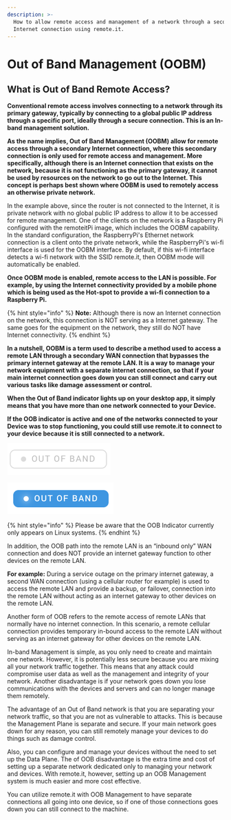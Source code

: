 ```yaml
---
description: >-
  How to allow remote access and management of a network through a secondary
  Internet connection using remote.it.
---
```


# Out of Band Management \(OOBM\)

## What is Out of Band Remote Access?

**Conventional remote access involves connecting to a network through its primary gateway, typically by connecting to a global public IP address through a specific port, ideally through a secure connection. This is an In-band management solution.**

**As the name implies, Out of Band Management \(OOBM\) allow for remote access through a secondary Internet connection, where this secondary connection is only used for remote access and management. More specifically, although there is an Internet connection that exists on the network, because it is not functioning as the primary gateway, it cannot be used by resources on the network to go out to the Internet.  This concept is perhaps best shown where OOBM is used to remotely access an otherwise private network.**

In the example above, since the router is not connected to the Internet, it is private network with no global public IP address to allow it to be accessed for remote management. One of the clients on the network is a Raspberry Pi configured with the remoteitPi image, which includes the OOBM capability. In the standard configuration, the RaspberryPi's Ethernet network connection is a client onto the private network, while the RaspberryPi's wi-fi interface is used for the OOBM interface.  By default, if this wi-fi interface detects a wi-fi network with the SSID remote.it, then OOBM mode will automatically be enabled.

**Once OOBM mode is enabled, remote access to the LAN is possible. For example, by using the Internet connectivity provided by a mobile phone which is being used as the Hot-spot to provide a wi-fi connection to a Raspberry Pi.**

{% hint style="info" %}
**Note:** Although there is now an Internet connection on the network, this connection is NOT serving as a Internet gateway. The same goes for the equipment on the network, they still do NOT have Internet connectivity. 
{% endhint %}

**In a nutshell, OOBM is a term used to describe a method used to access a remote LAN through a secondary WAN connection that bypasses the primary internet gateway at the remote LAN. It is a way to manage your network equipment with a separate internet connection, so that if your main internet connection goes down you can still connect and carry out various tasks like damage assessment or control.** 

**When the Out of Band indicator lights up on your desktop app, it simply means that you have more than one network connected to your Device.**

**If the OOB indicator is active and one of the networks connected to your Device was to stop functioning, you could still use remote.it to connect to your device because it is still connected to a network.**

![Out of Band Management is unavailable](../../.gitbook/assets/oob-1%20%281%29.png)

![Out of Band Management is available](../../.gitbook/assets/oob-2.png)

{% hint style="info" %}
Please be aware that the OOB Indicator currently only appears on Linux systems.
{% endhint %}

In addition, the OOB path into the remote LAN is an “inbound only” WAN connection and does NOT provide an internet gateway function to other devices on the remote LAN. 

**For example:** During a service outage on the primary internet gateway, a second WAN connection \(using a cellular router for example\) is used to access the remote LAN and  provide a backup, or failover, connection into the remote LAN without acting as an internet gateway to other devices on the remote LAN.

Another form of OOB refers to the remote access of remote LANs that normally have no internet connection. In this scenario, a remote cellular connection provides temporary in-bound access to the remote LAN without serving as an internet gateway for other devices on the remote LAN.

In-band Management is simple, as you only need to create and maintain one network. However, it is potentially less secure because you are mixing all your network traffic together. This means that any attack could compromise user data as well as the management and integrity of your network. Another disadvantage is if your network goes down you lose communications with the devices and servers and can no longer manage them remotely.

The advantage of an Out of Band network is that you are separating your network traffic, so that you are not as vulnerable to attacks. This is because the Management Plane is separate and secure. If your main network goes down for any reason, you can still remotely manage your devices to do things such as damage control. 

Also, you can configure and manage your devices without the need to set up the Data Plane. The of OOB disadvantage is the extra time and cost of setting up a separate network dedicated only to managing your network and devices.
 With remote.it, however, setting up an OOB Management system is much easier and more cost effective.

You can utilize remote.it with OOB Management to have separate connections all going into one device, so if one of those connections goes down you can still connect to the machine.


